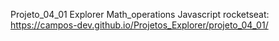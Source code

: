 Projeto_04_01 Explorer Math_operations Javascript rocketseat: https://campos-dev.github.io/Projetos_Explorer/projeto_04_01/
